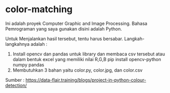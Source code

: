 # color-matching

Ini adalah proyek Computer Graphic and Image Processing. Bahasa Pemrograman yang saya gunakan disini adalah Python.

Untuk Menjalankan hasil tersebut, tentu harus bersabar. Langkah-langkahnya adalah :
1. Install opencv dan pandas untuk library dan membaca csv tersebut atau dalam bentuk excel yang memiliki nilai R,G,B
  pip install opencv-python numpy pandas
2. Membutuhkan 3 bahan yaitu color.py, color.jpg, dan color.csv

Sumber : https://data-flair.training/blogs/project-in-python-colour-detection/
